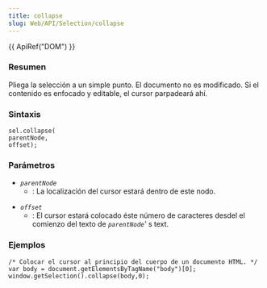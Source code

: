 ```yaml
---
title: collapse
slug: Web/API/Selection/collapse
---
```


{{ ApiRef("DOM") }}

### Resumen

Pliega la selección a un simple punto. El documento no es modificado. Si el contenido es enfocado y editable, el cursor parpadeará ahí.

### Sintaxis

```
sel.collapse(
parentNode,
offset);
```

### Parámetros

- _`parentNode`_
  - : La localización del cursor estará dentro de este nodo.

<!---->

- _`offset`_
  - : El cursor estará colocado éste número de caracteres desdel el comienzo del texto de
    _`parentNode`'_
    s text.

### Ejemplos

```
/* Colocar el cursor al principio del cuerpo de un documento HTML. */
var body = document.getElementsByTagName("body")[0];
window.getSelection().collapse(body,0);
```
